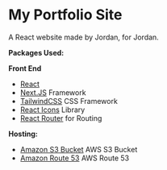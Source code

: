 # My Portfolio Site
A React website made by Jordan, for Jordan.

**Packages Used:**

**Front End**
* [React](https://react.dev/)
* [Next.JS](https://nextjs.org/) Framework 
* [TailwindCSS](https://tailwindcss.com/) CSS Framework
* [React Icons](https://react-icons.github.io/react-icons/) Library
* [React Router](https://reactrouter.com/en/main/start/overview) for Routing

**Hosting:**
* [Amazon S3 Bucket](https://aws.amazon.com/s3/) AWS S3 Bucket
* [Amazon Route 53](https://aws.amazon.com/route53/) AWS Route 53

